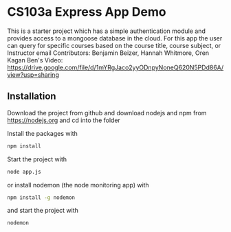 # CS103a Express App Demo

This is a starter project which has a simple authentication module 
and provides access to a mongoose database in the cloud.
For this app the user can query for specific courses based on the course title, course subject, or Instructor email
Contributors: Benjamin Beizer, Hannah Whitmore, Oren Kagan
Ben's Video: https://drive.google.com/file/d/1mYRgJaco2yyODnpyNoneQ620N5PDd86A/view?usp=sharing

## Installation
Download the project from github and download nodejs and npm from https://nodejs.org
and cd into the folder

Install the packages with
``` bash
npm install
```
Start the project with
``` bash
node app.js
```
or install nodemon (the node monitoring app) with
``` bash
npm install -g nodemon
```
and start the project with
``` bash
nodemon
```

